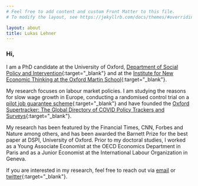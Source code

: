 ```yaml
---
# Feel free to add content and custom Front Matter to this file.
# To modify the layout, see https://jekyllrb.com/docs/themes/#overriding-theme-defaults

layout: about
title: Lukas Lehner
---
```


### Hi,

I am a PhD candidate at the University of Oxford, [Department of Social Policy and Intervention](https://www.spi.ox.ac.uk/people/lukas-lehner#/){:target="_blank"} and at the [Institute for New Economic Thinking at the Oxford Martin School](https://www.inet.ox.ac.uk/people/lukas-lehner/){:target="_blank"}.

My research focuses on labour market policies. I am studying the reasons for slow wage growth in Europe, conducting a randomised control trial on a [pilot job guarantee scheme](https://maxkasy.github.io/home/Marienthal/){:target="_blank"} and have founded the [Oxford Supertracker: The Global Directory of COVID Policy Trackers and Surveys](https://supertracker.spi.ox.ac.uk/){:target="_blank"}. 

My research has been featured by the Financial Times, CNN, Forbes and Nature among others, and has been awarded the Barnett Prize for the best paper at DSPI, University of Oxford. Prior to my doctoral studies, I worked as a Young Associate Economist at the OECD Economics Department in Paris and as a Junior Economist at the International Labour Organization in Geneva.

If you are interested in my research, feel free to reach out via [email](mailto:lukas.lehner@spi.ox.ac.uk) or [twitter](https://twitter.com/LukasLehner_){:target="_blank"}.